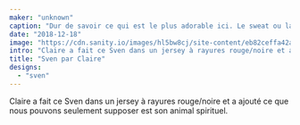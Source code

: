 ```yaml
---
maker: "unknown"
caption: "Dur de savoir ce qui est le plus adorable ici. Le sweat ou la fille."
date: "2018-12-18"
image: "https://cdn.sanity.io/images/hl5bw8cj/site-content/eb82ceffa42a328a5e2ffa423fe3d5d09963aa9f-3497x2134.jpg"
intro: "Claire a fait ce Sven dans un jersey à rayures rouge/noire et a ajouté ce que nous pouvons seulement supposer est son animal spirituel."
title: "Sven par Claire"
designs:
  - "sven"
---
```



Claire a fait ce Sven dans un jersey à rayures rouge/noire et a ajouté ce que nous pouvons seulement supposer est son animal spirituel.

